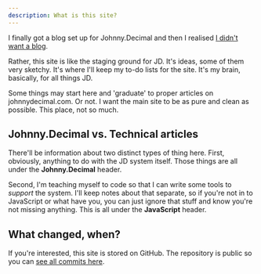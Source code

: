 ```yaml
---
description: What is this site?
---
```


I finally got a blog set up for Johnny.Decimal and then I realised [I didn't want a blog](https://joelhooks.com/digital-garden).

Rather, this site is like the staging ground for JD. It's ideas, some of them very sketchy. It's where I'll keep my to-do lists for the site. It's my brain, basically, for all things JD.

Some things may start here and 'graduate' to proper articles on johnnydecimal.com. Or not. I want the main site to be as pure and clean as possible. This place, not so much.

## Johnny.Decimal vs. Technical articles

There'll be information about two distinct types of thing here. First, obviously, anything to do with the JD system itself. Those things are all under the **Johnny.Decimal** header.

Second, I'm teaching myself to code so that I can write some tools to _support_ the system. I'll keep notes about that separate, so if you're not in to JavaScript or what have you, you can just ignore that stuff and know you're not missing anything. This is all under the **JavaScript** header.

## What changed, when?

If you're interested, this site is stored on GitHub. The repository is public so you can [see all commits here](https://github.com/jen729w/johnnydecimal-2020-blog/commits/master).
